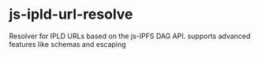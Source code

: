 # js-ipld-url-resolve
Resolver for IPLD URLs based on the js-IPFS DAG API. supports advanced features like schemas and escaping
